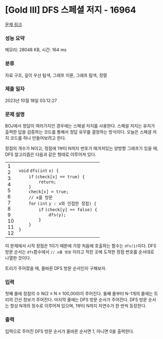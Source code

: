 # [Gold III] DFS 스페셜 저지 - 16964 

[문제 링크](https://www.acmicpc.net/problem/16964) 

### 성능 요약

메모리: 28048 KB, 시간: 164 ms

### 분류

자료 구조, 깊이 우선 탐색, 그래프 이론, 그래프 탐색, 정렬

### 제출 일자

2023년 10월 18일 03:12:27

### 문제 설명

<p>BOJ에서 정답이 여러가지인 경우에는 스페셜 저지를 사용한다. 스페셜 저지는 유저가 출력한 답을 검증하는 코드를 통해서 정답 유무를 결정하는 방식이다. 오늘은 스페셜 저지 코드를 하나 만들어보려고 한다.</p>

<p>정점의 개수가 N이고, 정점에 1부터 N까지 번호가 매겨져있는 양방향 그래프가 있을 때, DFS 알고리즘은 다음과 같은 형태로 이루어져 있다.</p>

<div><div id="highlighter_399521" class="syntaxhighlighter  c"><table border="0" cellpadding="0" cellspacing="0"><tbody><tr><td class="gutter"><div class="line number1 index0 alt2">1</div><div class="line number2 index1 alt1">2</div><div class="line number3 index2 alt2">3</div><div class="line number4 index3 alt1">4</div><div class="line number5 index4 alt2">5</div><div class="line number6 index5 alt1">6</div><div class="line number7 index6 alt2">7</div><div class="line number8 index7 alt1">8</div><div class="line number9 index8 alt2">9</div><div class="line number10 index9 alt1">10</div><div class="line number11 index10 alt2">11</div><div class="line number12 index11 alt1">12</div></td><td class="code"><div class="container"><div class="line number1 index0 alt2"><code class="c keyword bold">void</code> <code class="c plain">dfs(</code><code class="c color1 bold">int</code> <code class="c plain">x) {</code></div><div class="line number2 index1 alt1"><code class="c spaces">    </code><code class="c keyword bold">if</code> <code class="c plain">(check[x] == </code><code class="c keyword bold">true</code><code class="c plain">) {</code></div><div class="line number3 index2 alt2"><code class="c spaces">        </code><code class="c keyword bold">return</code><code class="c plain">;</code></div><div class="line number4 index3 alt1"><code class="c spaces">    </code><code class="c plain">}</code></div><div class="line number5 index4 alt2"><code class="c spaces">    </code><code class="c plain">check[x] = </code><code class="c keyword bold">true</code><code class="c plain">;</code></div><div class="line number6 index5 alt1"><code class="c spaces">    </code><code class="c comments">// x를 방문</code></div><div class="line number7 index6 alt2"><code class="c spaces">    </code><code class="c keyword bold">for</code> <code class="c plain">(</code><code class="c color1 bold">int</code> <code class="c plain">y : x와 인접한 정점) {</code></div><div class="line number8 index7 alt1"><code class="c spaces">        </code><code class="c keyword bold">if</code> <code class="c plain">(check[y] == </code><code class="c keyword bold">false</code><code class="c plain">) {</code></div><div class="line number9 index8 alt2"><code class="c spaces">            </code><code class="c plain">dfs(y);</code></div><div class="line number10 index9 alt1"><code class="c spaces">        </code><code class="c plain">}</code></div><div class="line number11 index10 alt2"><code class="c spaces">    </code><code class="c plain">}</code></div><div class="line number12 index11 alt1"><code class="c plain">}</code></div></div></td></tr></tbody></table></div></div>

<p>이 문제에서 시작 정점은 1이기 때문에 가장 처음에 호출하는 함수는 <code>dfs(1)</code>이다. DFS 방문 순서는 <code>dfs</code>함수에서 <code>// x를 방문</code> 이라고 적힌 곳에 도착한 정점 번호를 순서대로 나열한 것이다.</p>

<p>트리가 주어졌을 때, 올바른 DFS 방문 순서인지 구해보자.</p>

### 입력 

 <p>첫째 줄에 정점의 수 N(2 ≤ N ≤ 100,000)이 주어진다. 둘째 줄부터 N-1개의 줄에는 트리의 간선 정보가 주어진다. 마지막 줄에는 DFS 방문 순서가 주어진다. DFS 방문 순서는 항상 N개의 정수로 이루어져 있으며, 1부터 N까지 자연수가 한 번씩 등장한다.</p>

### 출력 

 <p>입력으로 주어진 DFS 방문 순서가 올바른 순서면 1, 아니면 0을 출력한다.</p>

